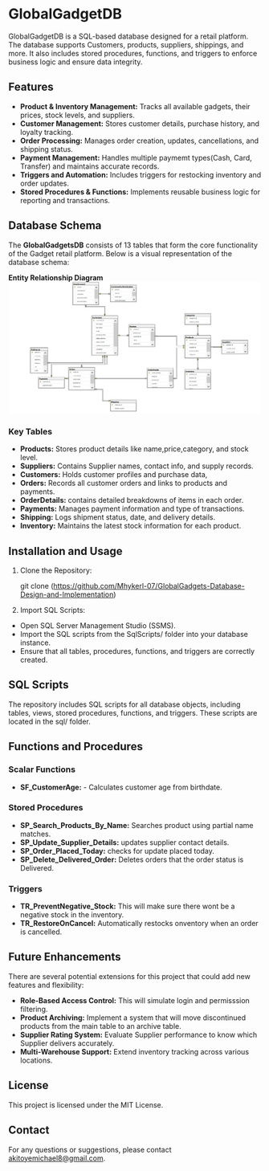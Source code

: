 # GlobalGadgetDB
GlobalGadgetDB is a SQL-based database designed for a retail platform. The database supports Customers, products, suppliers, shippings, and more. It also includes stored procedures, functions, and triggers to enforce business logic and ensure data integrity. 
## Features
- **Product & Inventory Management:** Tracks all available gadgets, their prices, stock levels, and suppliers.
- **Customer Management:** Stores customer details, purchase history, and loyalty tracking.
- **Order Processing:** Manages order creation, updates, cancellations, and shipping status.
- **Payment Management:** Handles multiple paymemt types(Cash, Card, Transfer) and maintains accurate records.
- **Triggers and Automation:** Includes triggers for restocking inventory and order updates.
- **Stored Procedures & Functions:** Implements reusable business logic for reporting and transactions.
## Database Schema
The **GlobalGadgetsDB** consists of 13 tables that form the core functionality of the Gadget retail platform. Below is a visual representation of the database schema:

**Entity Relationship Diagram**
![ERD Diagram](https://github.com/Mhykerl-07/GlobalGadgets-Database-Design-and-Implementation/blob/main/image/Global%20ERD%20Diagram.jpg?raw=true)

### Key Tables
- **Products:** Stores product details like name,price,category, and stock level.
- **Suppliers:** Contains Supplier names, contact info, and supply records.
- **Customers:** Holds customer profiles and purchase data,
- **Orders:** Records all customer orders and links to products and payments.
- **OrderDetails:** contains detailed breakdowns of items in each order.
- **Payments:** Manages payment information and type of transactions.
- **Shipping:** Logs shipment status, date, and delivery details.
- **Inventory:** Maintains the latest stock information for each product.
## Installation and Usage
1. Clone the Repository:

   git clone (https://github.com/Mhykerl-07/GlobalGadgets-Database-Design-and-Implementation)

2. Import SQL Scripts:

- Open SQL Server Management Studio (SSMS).
- Import the SQL scripts from the SqlScripts/ folder into your database instance.
- Ensure that all tables, procedures, functions, and triggers are correctly created.

## SQL Scripts

The repository includes SQL scripts for all database objects, including tables, views, stored procedures, functions, and triggers. These scripts are located in the sql/ folder.

## Functions and Procedures
### Scalar Functions
- **SF_CustomerAge:** - Calculates customer age from birthdate.
### Stored Procedures
- **SP_Search_Products_By_Name:** Searches product using partial name matches.
- **SP_Update_Supplier_Details:** updates supplier contact details.
- **SP_Order_Placed_Today:** checks for update placed today.
- **SP_Delete_Delivered_Order:** Deletes orders that the order status is Delivered.

### Triggers
- **TR_PreventNegative_Stock:** This will make sure there wont be a negative stock in the inventory.
- **TR_RestoreOnCancel:** Automatically restocks onventory when an order is cancelled.
## Future Enhancements
There are several potential extensions for this project that could add new features and flexibility:

- **Role-Based Access Control:** This will simulate login and permisssion filtering.
- **Product Archiving:** Implement a system that will move discontinued products from the main table to an archive table.
- **Supplier Rating System:** Evaluate Supplier performance to know which Supplier delivers accurately.
- **Multi-Warehouse Support:** Extend inventory tracking across various locations.
## License
This project is licensed under the MIT License.
## Contact
For any questions or suggestions, please contact akitoyemichael8@gmail.com.
